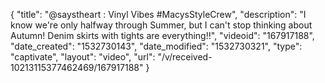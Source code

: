 {
    "title": "@saystheart : Vinyl Vibes #MacysStyleCrew",
    "description": "I know we're only halfway through Summer, but I can't stop thinking about Autumn! Denim skirts with tights are everything!!",
    "videoid": "167917188",
    "date_created": "1532730143",
    "date_modified": "1532730321",
    "type": "captivate",
    "layout": "video",
    "url": "\/v\/received-10213115377462469\/167917188"
}